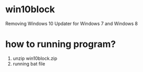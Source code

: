 # win10block
Removing Windows 10 Updater for Windows 7 and Windows 8

# how to running program?
1. unzip win10block.zip
2. running bat file
